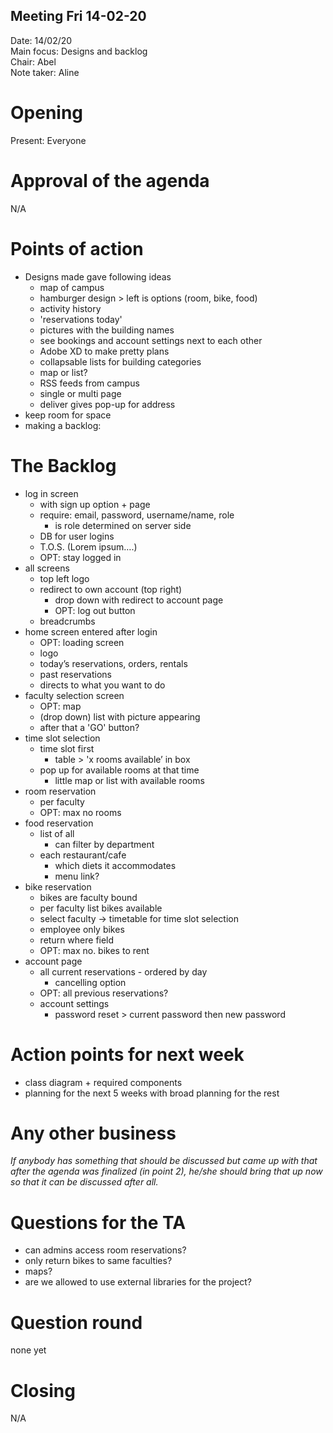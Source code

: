 ## Meeting Fri 14-02-20

Date:           14/02/20\
Main focus:     Designs and backlog\
Chair:         Abel\
Note taker:     Aline

# Opening
Present: Everyone

# Approval of the agenda
N/A

# Points of action

 - Designs made gave following ideas
	- map of campus
	- hamburger design > left is options (room, bike, food)
	- activity history
	- 'reservations today'
	- pictures with the building names
	- see bookings and account settings next to each other
	- Adobe XD to make pretty plans
	- collapsable lists for building categories
	- map or list?
	- RSS feeds from campus
	- single or multi page
	- deliver gives pop-up for address
 - keep room for space
 - making a backlog:

# The Backlog
 - log in screen
	 - with sign up option + page
	 - require: email, password, username/name, role 
		 - is role determined on server side
	 - DB for user logins
	 - T.O.S. (Lorem ipsum….)
	 - OPT: stay logged in
 - all screens
	 - top left logo
	 - redirect to own account (top right)
		 - drop down with redirect to account page
		 - OPT: log out button
	 - breadcrumbs
 - home screen entered after login
	 - OPT: loading screen
	 - logo
	 - today’s reservations, orders, rentals
	 - past reservations
	 - directs to what you want to do
 - faculty selection screen
	 - OPT: map
	 - (drop down) list with picture appearing
	 - after that a 'GO' button?
 - time slot selection
	 - time slot first
		 - table > 'x rooms available’ in box
	 - pop up for available rooms at that time
		 - little map or list with available rooms
 - room reservation
	 - per faculty
	 - OPT: max no rooms
 - food reservation
	 - list of all
		 - can filter by department
	 - each restaurant/cafe
		 - which diets it accommodates
		 - menu link?
 - bike reservation
	 - bikes are faculty bound
	 - per faculty list bikes available
	 - select faculty -> timetable for time slot selection
	 - employee only bikes
	 - return where field 
	 - OPT: max no. bikes to rent
 - account page
	 - all current reservations - ordered by day
		 - cancelling option
	 - OPT: all previous reservations?
	 - account settings
		 - password reset > current password then new password

# Action points for next week
 - class diagram + required components
 - planning for the next 5 weeks with broad planning for the rest

# Any other business
*If anybody has something that should be discussed but came up with that after the agenda was finalized (in point 2), he/she should bring that up now so that it can be discussed after all.*

# Questions for the TA
 - can admins access room reservations?
 - only return bikes to same faculties?
 - maps?
 - are we allowed to use external libraries for the project?

# Question round
none yet

# Closing
N/A

